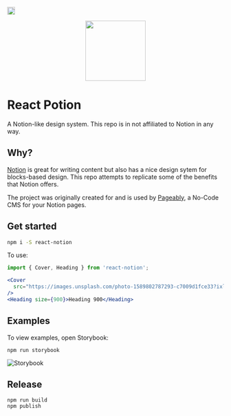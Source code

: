 <a href="https://badge.fury.io/js/react-potion"><img src="https://badge.fury.io/js/react-potion.svg" alt="npm version" height="18"></a>

<div style="display: flex; justify-content: center;"">
  <img src="https://raw.githubusercontent.com/tugboatcoding/react-potion/master/logo.png" width="140px" />
</div>

# React Potion

A Notion-like design system. This repo is in not affiliated to Notion in any way.

## Why?

[Notion](http://notion.so/) is great for writing content but also has a nice design sytem for blocks-based design. This repo attempts to replicate some of the benefits that Notion offers.

The project was originally created for and is used by [Pageably](https://pageably.com), a No-Code CMS for your Notion pages.

## Get started

```bash
npm i -S react-notion
```

To use:

```jsx
import { Cover, Heading } from 'react-notion';

<Cover
  src="https://images.unsplash.com/photo-1589802787293-c7009d1fce33?ixlib=rb-1.2.1&auto=format&fit=crop&w=1350&q=80"
/>
<Heading size={900}>Heading 900</Heading>
```

## Examples

To view examples, open Storybook:

```
npm run storybook
```

![Storybook](https://raw.githubusercontent.com/tugboatcoding/react-potion/master/screenshots/screenshot.png)

## Release

```
npm run build
npm publish
```
